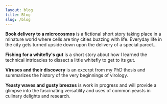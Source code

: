 ```yaml
---
layout: blog
title: Blog
slug: /blog
---
```


**Book delivery to a microcosmos** is a fictional short story taking place in a minature world where cells are tiny cities buzzing with life. Everyday life in the city gets turned upside down upon the delivery of a special parcel... 

**Fishing for a whitefly's gut** is a short story about how I learned the technical intricacies to dissect a little whitefly to get to its gut. 

**Viruses and their discovery** is an excerpt from my PhD thesis and summarizes the history of the very beginnings of virology.   

**Yeasty waves and gusty breezes** is work in progress and will provide a glimpse into the fascinating versatility and uses of common yeasts in culinary delights and research.

<br />
